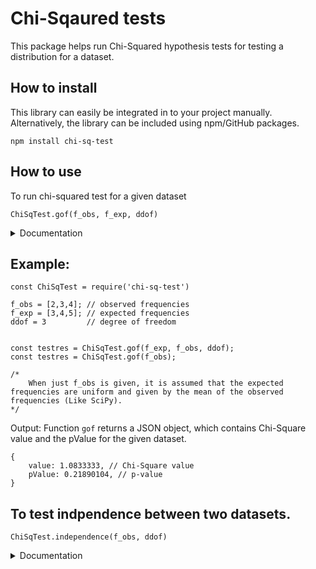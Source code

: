 
# Chi-Sqaured tests

This package helps run Chi-Squared hypothesis tests for testing a distribution for a dataset.

## How to install

This library can easily be integrated in to your project manually. Alternatively, the library can be included using npm/GitHub packages.

```
npm install chi-sq-test
```

## How to use

To run chi-squared test for a given dataset


```ChiSqTest.gof(f_obs, f_exp, ddof)```
<details>
    <summary>Documentation</summary>
    <ul>
        <li><code>f_obs</code>: [Array] list of observed frequencies</li>
        <li><code>f_exp</code>: [Array] list of expected frequencies</li>
        <li><code>ddof</code>: [number] degree of freedom. Default: n-1, n: number of bins</li>
    </ul>
</details>

## Example:
```
const ChiSqTest = require('chi-sq-test')

f_obs = [2,3,4]; // observed frequencies 
f_exp = [3,4,5]; // expected frequencies    
ddof = 3         // degree of freedom 


const testres = ChiSqTest.gof(f_exp, f_obs, ddof);
const testres = ChiSqTest.gof(f_obs);

/*
    When just f_obs is given, it is assumed that the expected frequencies are uniform and given by the mean of the observed frequencies (Like SciPy).
*/
```

Output:
Function ```gof``` returns a JSON object, which contains Chi-Square value and the pValue for the given dataset.

```
{ 
    value: 1.0833333, // Chi-Square value
    pValue: 0.21890104, // p-value 
}
```

## To test indpendence between two datasets.

```ChiSqTest.independence(f_obs, ddof)```
<details>
    <summary>Documentation</summary>
    <ul>
        <li><code>f_obs</code>: [2D Array] 2D list of observed frequencies</li>
        <li><code>ddof</code>: [number] degree of freedom. Default: n-1, n: number of bins</li>
    </ul>
</details>

